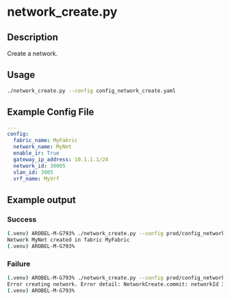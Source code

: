 # network_create.py

## Description

Create a network.

## Usage

``` bash
./network_create.py --config config_network_create.yaml
```

## Example Config File

``` yaml title="config_network_create.yaml"
---
config:
  fabric_name: MyFabric
  network_name: MyNet
  enable_ir: True
  gateway_ip_address: 10.1.1.1/24
  network_id: 30005
  vlan_id: 3005
  vrf_name: MyVrf
```

## Example output

### Success

``` bash
(.venv) AROBEL-M-G793% ./network_create.py --config prod/config_network_create.yaml
Network MyNet created in fabric MyFabric
(.venv) AROBEL-M-G793%
```

### Failure

``` bash
(.venv) AROBEL-M-G793% ./network_create.py --config prod/config_network_create.yaml
Error creating network. Error detail: NetworkCreate.commit: networkId 30005 already exists in fabric MyFabric. Delete it before calling NetworkCreate.commit
(.venv) AROBEL-M-G793%
```
